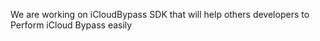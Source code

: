 We are working on iCloudBypass SDK that will help others developers to Perform iCloud Bypass easily
